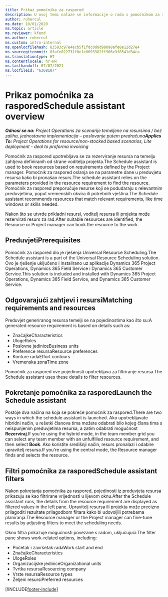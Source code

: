 ```yaml
---
title: Prikaz pomoćnika za raspored
description: U ovoj temi nalaze se informacije o radu s pomoćnikom za raspored za rezerviranje resursa.
author: ruhercul
ms.date: 10/01/2020
ms.topic: article
ms.reviewer: kfend
ms.author: ruhercul
ms.custom: intro-internal
ms.openlocfilehash: 83583c97e4ecb5f1fdc0d8d98098afe8e12d27e4
ms.sourcegitcommit: 0fafe022731f0e1e8693382ff906e3f8541d34ca
ms.translationtype: HT
ms.contentlocale: hr-HR
ms.lasthandoff: 07/07/2021
ms.locfileid: "6368107"
---
```

# <a name="schedule-assistant-overview"></a><span data-ttu-id="816bc-103">Prikaz pomoćnika za raspored</span><span class="sxs-lookup"><span data-stu-id="816bc-103">Schedule assistant overview</span></span>

<span data-ttu-id="816bc-104">_**Odnosi se na:** Project Operations za scenarije temeljene na resursima / bez zaliha, jednostavna implementacija – poslovanje putem predračuna_</span><span class="sxs-lookup"><span data-stu-id="816bc-104">_**Applies To:** Project Operations for resource/non-stocked based scenarios, Lite deployment - deal to proforma invoicing_</span></span>

<span data-ttu-id="816bc-105">Pomoćnik za raspored upotrebljava se za rezerviranje resursa na temelju zahtjeva definiranih od strane voditelja projekta.</span><span class="sxs-lookup"><span data-stu-id="816bc-105">The Schedule assistant is used to book resources based on requirements defined by the Project manager.</span></span> <span data-ttu-id="816bc-106">Pomoćnik za raspored oslanja se na parametre dane u preduvjetu resursa kako bi pronašao resurs.</span><span class="sxs-lookup"><span data-stu-id="816bc-106">The schedule assistant relies on the parameters provided in the resource requirement to find the resource.</span></span> <span data-ttu-id="816bc-107">Pomoćnik za raspored preporučuje resurse koji se podudaraju s relevantnim preduvjetima, poput vremenskih okvira ili potrebnih vještina.</span><span class="sxs-lookup"><span data-stu-id="816bc-107">The Schedule assistant recommends resources that match relevant requirements, like time windows or skills needed.</span></span>

<span data-ttu-id="816bc-108">Nakon što se utvrde prikladni resursi, voditelj resursa ili projekta može rezervirati resurs za rad.</span><span class="sxs-lookup"><span data-stu-id="816bc-108">After suitable resources are identified, the Resource or Project manager can book the resource to the work.</span></span>

## <a name="prerequisites"></a><span data-ttu-id="816bc-109">Preduvjeti</span><span class="sxs-lookup"><span data-stu-id="816bc-109">Prerequisites</span></span>

<span data-ttu-id="816bc-110">Pomoćnik za raspored dio je rješenja Universal Resource Scheduling.</span><span class="sxs-lookup"><span data-stu-id="816bc-110">The Schedule assistant is a part of the Universal Resource Scheduling solution.</span></span> <span data-ttu-id="816bc-111">Ovo je rješenje uključeno i instalirano uz aplikacije Dynamics 365 Project Operations, Dynamics 365 Field Service i Dynamics 365 Customer Service.</span><span class="sxs-lookup"><span data-stu-id="816bc-111">This solution is included and installed with Dynamics 365 Project Operations, Dynamics 365 Field Service, and Dynamics 365 Customer Service.</span></span>

## <a name="matching-requirements-and-resources"></a><span data-ttu-id="816bc-112">Odgovarajući zahtjevi i resursi</span><span class="sxs-lookup"><span data-stu-id="816bc-112">Matching requirements and resources</span></span>

<span data-ttu-id="816bc-113">Preduvjet generiranog resursa temelji se na pojedinostima kao što su:</span><span class="sxs-lookup"><span data-stu-id="816bc-113">A generated resource requirement is based on details such as:</span></span>

-   <span data-ttu-id="816bc-114">Značajke</span><span class="sxs-lookup"><span data-stu-id="816bc-114">Characteristics</span></span>
-   <span data-ttu-id="816bc-115">Uloge</span><span class="sxs-lookup"><span data-stu-id="816bc-115">Roles</span></span>
-   <span data-ttu-id="816bc-116">Poslovne jedinice</span><span class="sxs-lookup"><span data-stu-id="816bc-116">Business units</span></span>
-   <span data-ttu-id="816bc-117">Preference resursa</span><span class="sxs-lookup"><span data-stu-id="816bc-117">Resource preferences</span></span>
-   <span data-ttu-id="816bc-118">Konture rada</span><span class="sxs-lookup"><span data-stu-id="816bc-118">Effort contours</span></span>
-   <span data-ttu-id="816bc-119">Vremenska zona</span><span class="sxs-lookup"><span data-stu-id="816bc-119">Time zone</span></span>

<span data-ttu-id="816bc-120">Pomoćnik za raspored ove pojedinosti upotrebljava za filtriranje resursa.</span><span class="sxs-lookup"><span data-stu-id="816bc-120">The Schedule assistant uses these details to filter resources.</span></span>

## <a name="launch-the-schedule-assistant"></a><span data-ttu-id="816bc-121">Pokretanje pomoćnika za raspored</span><span class="sxs-lookup"><span data-stu-id="816bc-121">Launch the Schedule assistant</span></span>

<span data-ttu-id="816bc-122">Postoje dva načina na koja se pokreće pomoćnik za raspored.</span><span class="sxs-lookup"><span data-stu-id="816bc-122">There are two ways in which the schedule assistant is launched.</span></span> <span data-ttu-id="816bc-123">Ako upotrebljavate hibridni način, u rešetki članova tima možete odabrati bilo kojeg člana tima s neispunjenim preduvjetima resursa, a zatim odabrati mogućnost **Rezerviraj**.</span><span class="sxs-lookup"><span data-stu-id="816bc-123">If you're using the hybrid mode, in the team member grid you can select any team member with an unfulfilled resource requirement, and then select **Book**.</span></span> <span data-ttu-id="816bc-124">Ako koristite središnji način, resurs pronalazi i odabire upravitelj resursa.</span><span class="sxs-lookup"><span data-stu-id="816bc-124">If you're using the central mode, the Resource manager finds and selects the resource.</span></span>

## <a name="schedule-assistant-filters"></a><span data-ttu-id="816bc-125">Filtri pomoćnika za raspored</span><span class="sxs-lookup"><span data-stu-id="816bc-125">Schedule assistant filters</span></span>

<span data-ttu-id="816bc-126">Nakon pokretanja pomoćnika za raspored, pojedinosti iz preduvjeta resursa prikazuju se kao filtrirane vrijednosti u lijevom oknu.</span><span class="sxs-lookup"><span data-stu-id="816bc-126">After the Schedule assistant runs, the details from the resource requirement are displayed as filtered values in the left pane.</span></span> <span data-ttu-id="816bc-127">Upravitelj resursa ili projekta može precizno prilagoditi rezultate prilagodbom filtara kako bi udovoljili potrebama planiranja.</span><span class="sxs-lookup"><span data-stu-id="816bc-127">The Resource manager or the Project manager can fine-tune results by adjusting filters to meet the scheduling needs.</span></span>

<span data-ttu-id="816bc-128">Okno filtra prikazuje mogućnosti povezane s radom, uključujući:</span><span class="sxs-lookup"><span data-stu-id="816bc-128">The filter pane shows work-related options, including:</span></span>

-   <span data-ttu-id="816bc-129">Početak i završetak rada</span><span class="sxs-lookup"><span data-stu-id="816bc-129">Work start and end</span></span>
-   <span data-ttu-id="816bc-130">Značajke</span><span class="sxs-lookup"><span data-stu-id="816bc-130">Characteristics</span></span>
-   <span data-ttu-id="816bc-131">Uloge</span><span class="sxs-lookup"><span data-stu-id="816bc-131">Roles</span></span>
-   <span data-ttu-id="816bc-132">Organizacijske jedinice</span><span class="sxs-lookup"><span data-stu-id="816bc-132">Organizational units</span></span>
-   <span data-ttu-id="816bc-133">Tvrtka resursa</span><span class="sxs-lookup"><span data-stu-id="816bc-133">Resourcing company</span></span>
-   <span data-ttu-id="816bc-134">Vrste resursa</span><span class="sxs-lookup"><span data-stu-id="816bc-134">Resource types</span></span>
-   <span data-ttu-id="816bc-135">Željeni resursi</span><span class="sxs-lookup"><span data-stu-id="816bc-135">Preferred resources</span></span>


[!INCLUDE[footer-include](../includes/footer-banner.md)]